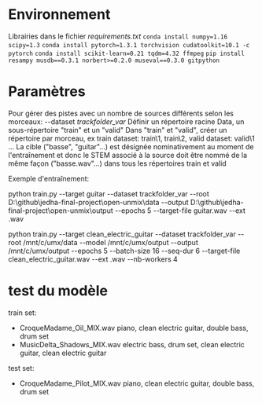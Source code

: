 # Environnement

Librairies dans le fichier *requirements.txt*
`conda install numpy=1.16 scipy=1.3`
`conda install pytorch=1.3.1 torchvision cudatoolkit=10.1 -c pytorch`
`conda install scikit-learn=0.21 tqdm=4.32 ffmpeg`
`pip install resampy musdb==0.3.1 norbert>=0.2.0 museval==0.3.0 gitpython`

# Paramètres

Pour gérer des pistes avec un nombre de sources différents selon les morceaux: --dataset *trackfolder_var*
Définir un répertoire racine Data, un sous-répertoire "train" et un "valid"
Dans "train" et "valid", créer un répertoire par morceau, ex train dataset: train\1, train\2, valid dataset: valid\1 ...
La cible ("basse", "guitar"...) est désignée nominativement au moment de l'entraînement et donc le STEM associé à la source doit être nommé de la même façon ("basse.wav"...) dans tous les répertoires train et valid

Exemple d'entraînement:

python train.py 
    --target guitar 
    --dataset trackfolder_var 
    --root D:\github\jedha-final-project\open-unmix\data 
    --output D:\github\jedha-final-project\open-unmix\output 
    --epochs 5 
    --target-file guitar.wav 
    --ext .wav

python train.py 
--target clean_electric_guitar 
--dataset trackfolder_var 
--root /mnt/c/umx/data 
--model /mnt/c/umx/output 
--output /mnt/c/umx/output 
--epochs 5 
--batch-size 16 
--seq-dur 6 
--target-file clean_electric_guitar.wav 
--ext .wav 
--nb-workers 4

# test du modèle

train set:
- CroqueMadame_Oil_MIX.wav
piano, clean electric guitar, double bass, drum set
- MusicDelta_Shadows_MIX.wav
electric bass, drum set, clean electric guitar, clean electric guitar

test set:
- CroqueMadame_Pilot_MIX.wav
piano, clean electric guitar, double bass, drum set


